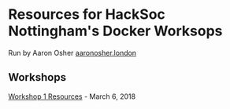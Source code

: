 # Resources for HackSoc Nottingham's Docker Worksops

Run by Aaron Osher [aaronosher.london](https://aaronosher.london)

## Workshops
[Workshop 1 Resources](tree/Workshop-1) - March 6, 2018
